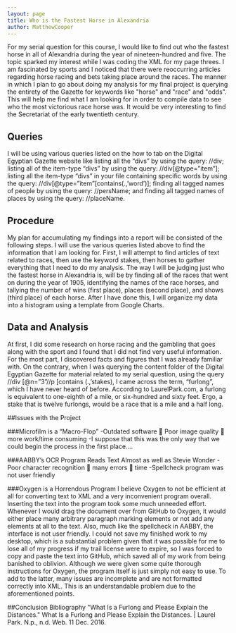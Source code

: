 ```yaml
---
layout: page
title: Who is the Fastest Horse in Alexandria
author: MatthewCooper
---
```


For my serial question for this course, I would like to find out who the fastest horse in all of Alexandria during the year of nineteen-hundred and five. The topic sparked my interest while I was coding the XML for my page threes. I am fascinated by sports and I noticed that there were reoccurring articles regarding horse racing and bets taking place around the races.
The manner in which I plan to go about doing my analysis for my final project is querying the entirety of the Gazette for keywords like "horse" and "race" and "odds". This will help me find what I am looking for in order to compile data to see who the most victorious race horse was. It would be very interesting to find the Secretariat of the early twentieth century.

## Queries

I will be using various queries listed on the how to tab on the Digital Egyptian Gazette website like listing all the “divs” by using the query: //div; listing all of the item-type “divs” by using the query: //div[@type=”item”]; listing all the item-type “divs” in your file containing specific words by using the query: //div[@type=”item”[contains(.,’word’)]; finding all tagged names of people by using the query: //persName; and finding all tagged names of places by using the query: //placeName.

## Procedure
My plan for accumulating my findings into a report will be consisted of the following steps. I will use the various queries listed above to find the information that I am looking for. First, I will attempt to find articles of text related to races, then use the keyword stakes, then horses to gather everything that I need to do my analysis. The way I will be judging just who the fastest horse in Alexandria is, will be by finding all of the races that went on during the year of 1905, identifying the names of the race horses, and tallying the number of wins (first place), places (second place), and shows (third place) of each horse. After I have done this, I will organize my data into a histogram using a template from Google Charts.

## Data and Analysis
At first, I did some research on horse racing and the gambling that goes along with the sport and I found that I did not find very useful information. For the most part, I discovered facts and figures that I was already familiar with. On the contrary, when I was querying the content folder of the Digital Egyptian Gazette for material related to my serial question, using the query //div [@n=”3”//p [contains (.,’stakes), I came across the term, “furlong”, which I have never heard of before. According to LaurelPark.com, a furlong is equivalent to one-eighth of a mile, or six-hundred and sixty feet. Ergo, a stake that is twelve furlongs, would be a race that is a mile and a half long.

##Issues with the Project

###Microfilm is a “Macro-Flop”
-Outdated software  Poor image quality  more work/time consuming
-I suppose that this was the only way that we could begin the process in the first place….

###AABBY’s OCR Program Reads Text Almost as well as Stevie Wonder
-Poor character recognition  many errors  time
-Spellcheck program was not user friendly

###Oxygen is a Horrendous Program
I believe Oxygen to not be efficient at all for converting text to XML and a very inconvenient program overall. Inserting the text into the program took some much unneeded effort. Whenever I would drag the document over from GitHub to Oxygen, it would either place many arbitrary paragraph marking elements or not add any elements at all to the text.
Also, much like the spellcheck in AABBY, the interface is not user friendly. I could not save my finished work to my desktop, which is a substantial problem given that it was possible for me to lose all of my progress if my trail license were to expire, so I was forced to copy and paste the text into GitHub, which saved all of my work from being banished to oblivion. Although we were given some quite thorough instructions for Oxygen, the program itself is just simply not easy to use.
To add to the latter, many issues are incomplete and are not formatted correctly into XML. This is an understandable problem due to the aforementioned points.

##Conclusion
Bibliography
 "What Is a Furlong and Please Explain the Distances." What Is a Furlong and Please Explain the Distances. | Laurel Park. N.p., n.d. Web. 11 Dec. 2016.
